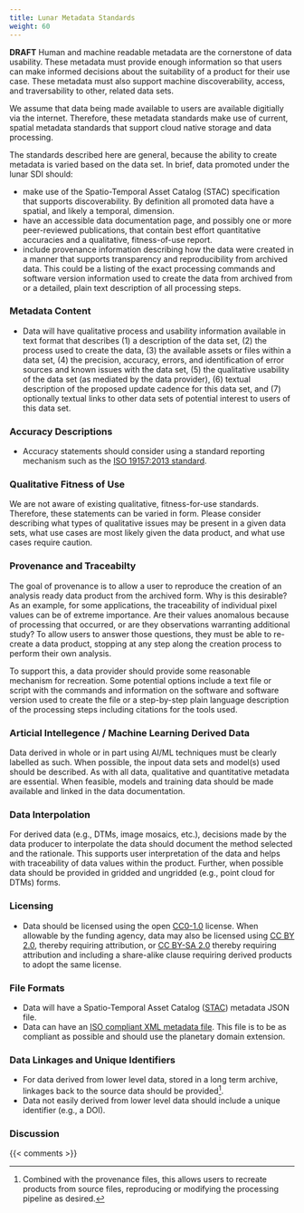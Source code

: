 ```yaml
---
title: Lunar Metadata Standards
weight: 60
---
```


**DRAFT**
Human and machine readable metadata are the cornerstone of data usability. These metadata must provide enough information so that users can make informed decisions about the suitability of a product for their use case. These metadata must also support machine discoverability, access, and traversability to other, related data sets. 

We assume that data being made available to users are available digitially via the internet. Therefore, these metadata standards make use of current, spatial metadata standards that support cloud native storage and data processing.

The standards described here are general, because the ability to create metadata is varied based on the data set. In brief, data promoted under the lunar SDI should:

- make use of the Spatio-Temporal Asset Catalog (STAC) specification that supports discoverability. By definition all promoted data have a spatial, and likely a temporal, dimension.
- have an accessible data documentation page, and possibly one or more peer-reviewed publications, that contain best effort quantitative accuracies and a qualitative, fitness-of-use report.
- include provenance information describing how the data were created in a manner that supports transparency and reproducibility from archived data. This could be a listing of the exact processing commands and software version information used to create the data from archived from or a detailed, plain text description of all processing steps.

### Metadata Content
- Data will have qualitative process and usability information available in text format that describes (1) a description of the data set, (2) the process used to create the data, (3) the available assets or files within a data set, (4) the precision, accuracy, errors, and identification of error sources and known issues with the data set, (5) the qualitative usability of the data set (as mediated by the data provider), (6) textual description of the proposed update cadence for this data set, and (7) optionally textual links to other data sets of potential interest to users of this data set.

### Accuracy Descriptions
- Accuracy statements should consider using a standard reporting mechanism such as the [ISO 19157:2013 standard](https://wiki.icaci.org/index.php?title=ISO_19157:2013_Geographic_information_-_Data_quality). 

### Qualitative Fitness of Use 
We are not aware of existing qualitative, fitness-for-use standards. Therefore, these statements can be varied in form. Please consider describing what types of qualitative issues may be present in a given data sets, what use cases are most likely given the data product, and what use cases require caution.

### Provenance and Traceabilty
The goal of provenance is to allow a user to reproduce the creation of an analysis ready data product from the archived form. Why is this desirable? As an example, for some applications, the traceability of individual pixel values can be of extreme importance. Are their values anomalous because of processing that occurred, or are they observations warranting additional study? To allow users to answer those questions, they must be able to re-create a data product, stopping at any step along the creation process to perform their own analysis.

To support this, a data provider should provide some reasonable mechanism for recreation. Some potential options include a text file or script with the commands and information on the software and software version used to create the file or a step-by-step plain language description of the processing steps including citations for the tools used.

### Articial Intellegence / Machine Learning Derived Data
Data derived in whole or in part using AI/ML techniques must be clearly labelled as such. When possible, the inpout data sets and model(s) used should be described. As with all data, qualitative and quantitative metadata are essential. When feasible, models and training data should be made available and linked in the data documentation.

### Data Interpolation
For derived data (e.g., DTMs, image mosaics, etc.), decisions made by the data producer to interpolate the data should document the method selected and the rationale. This supports user interpretation of the data and helps with traceability of data values within the product. Further, when possible data should be provided in gridded and ungridded (e.g., point cloud for DTMs) forms.

### Licensing
- Data should be licensed using the open [CC0-1.0](https://creativecommons.org/publicdomain/zero/1.0/) license. When allowable by the funding agency, data may also be licensed using [CC BY 2.0](https://creativecommons.org/licenses/by/2.0/), thereby requiring attribution, or [CC BY-SA 2.0](https://creativecommons.org/licenses/by-sa/2.0/) thereby requiring attribution and including a share-alike clause requiring derived products to adopt the same license.

### File Formats
- Data will have a Spatio-Temporal Asset Catalog ([STAC](https://www.google.com/search?client=safari&rls=en&q=spatio-temporal+asset+catalog&ie=UTF-8&oe=UTF-8)) metadata JSON file.
- Data can have an [ISO compliant XML metadata file](https://wiki.icaci.org/index.php?title=ISO_19157:2013_Geographic_information_-_Data_quality). This file is to be as compliant as possible and should use the planetary domain extension.

### Data Linkages and Unique Identifiers
- For data derived from lower level data, stored in a long term archive, linkages back to the source data should be provided[^1].
- Data not easily derived from lower level data should include a unique identifier (e.g., a DOI).

### Discussion

{{< comments >}}

[^1]: Combined with the provenance files, this allows users to recreate products from source files, reproducing or modifying the processing pipeline as desired.
